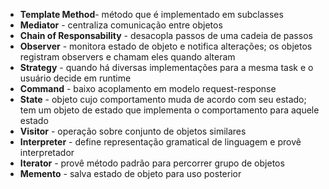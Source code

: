 * **Template Method**- método que é implementado em subclasses
* **Mediator** - centraliza comunicação entre objetos
* **Chain of Responsability** - desacopla passos de uma cadeia de passos
* **Observer** - monitora estado de objeto e notifica alterações; os objetos registram observers e chamam eles quando alteram
* **Strategy** - quando há diversas implementações para a mesma task e o usuário decide em runtime
* **Command** - baixo acoplamento em modelo request-response
* **State** - objeto cujo comportamento muda de acordo com seu estado; tem um objeto de estado que implementa o comportamento para aquele estado
* **Visitor** - operação sobre conjunto de objetos similares
* **Interpreter** - define representação gramatical de linguagem e provê interpretador
* **Iterator** - provê método padrão para percorrer grupo de objetos
* **Memento** - salva estado de objeto para uso posterior